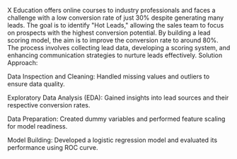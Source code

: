 X Education offers online courses to industry professionals and faces a challenge with a low conversion rate of just 30% despite generating many leads. The goal is to identify "Hot Leads," allowing the sales team to focus on prospects with the highest conversion potential. By building a lead scoring model, the aim is to improve the conversion rate to around 80%. The process involves collecting lead data, developing a scoring system, and enhancing communication strategies to nurture leads effectively. 
Solution Approach:

Data Inspection and Cleaning: Handled missing values and outliers to ensure data quality.

Exploratory Data Analysis (EDA): Gained insights into lead sources and their respective conversion rates.

Data Preparation: Created dummy variables and performed feature scaling for model readiness.

Model Building: Developed a logistic regression model and evaluated its performance using ROC curve.
